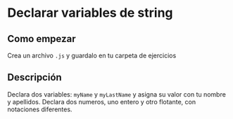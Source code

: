 # Declarar variables de string

## Como empezar

Crea un archivo `.js` y guardalo en tu carpeta de ejercicios

## Descripción

Declara dos variables: `myName` y `myLastName` y asigna su valor con tu nombre y apellidos.
Declara dos numeros, uno entero y otro flotante, con notaciones diferentes.
